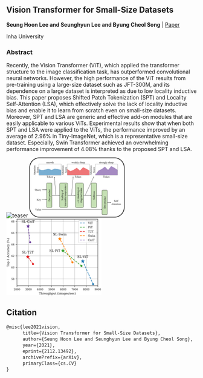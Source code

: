 ## Vision Transformer for Small-Size Datasets

**Seung Hoon Lee and Seunghyun Lee and Byung Cheol Song** | [Paper](https://arxiv.org/abs/2112.13492)

Inha University

### Abstract
Recently, the Vision Transformer (ViT), which applied the transformer structure to the image classification task, has outperformed convolutional neural networks. However, the high performance of the ViT results from pre-training using a large-size dataset such as JFT-300M, and its dependence on a large dataset is interpreted as due to low locality inductive bias. This paper proposes Shifted Patch Tokenization (SPT) and Locality Self-Attention (LSA), which effectively solve the lack of locality inductive bias and enable it to learn from scratch even on small-size datasets. Moreover, SPT and LSA are generic and effective add-on modules that are easily applicable to various ViTs. Experimental results show that when both SPT and LSA were applied to the ViTs, the performance improved by an average of 2.96% in Tiny-ImageNet, which is a representative small-size dataset. Especially, Swin Transformer achieved an overwhelming performance improvement of 4.08% thanks to the proposed SPT and LSA.

<img src="SPT.png" width="50%" title="" alt="teaser"></img>
<img src="LSA.png" width="50%" title="" alt="teaser"></img>
<img src="main.png" width="50%" title="" alt="teaser"></img>

## Citation

```
@misc{lee2021vision,
      title={Vision Transformer for Small-Size Datasets}, 
      author={Seung Hoon Lee and Seunghyun Lee and Byung Cheol Song},
      year={2021},
      eprint={2112.13492},
      archivePrefix={arXiv},
      primaryClass={cs.CV}
}
```
